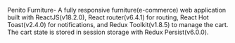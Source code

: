 Penito Furniture- A fully responsive furniture(e-commerce) web application built with ReactJS(v18.2.0), React router(v6.4.1) for routing, React Hot Toast(v2.4.0) for notifications, and Redux Toolkit(v1.8.5) to manage the cart.
The cart state is stored in session storage with Redux Persist(v6.0.0).